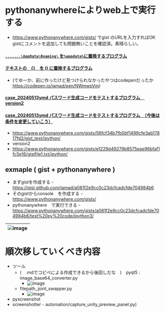 <link rel="stylesheet" type="text/css" href="/assets/css/styles.css">


# pythonanywhereによりweb上で実行する
* https://www.pythonanywhere.com/gists/ でgist のURLを入力すればOK　gistにコメントを追加しても問題無いことを確認済。素晴らしい。

#### [`.......\AppData\Roaming\` を`%appdata%`に置換するプログラム](https://gist.github.com/jamad/347b45f6a77288afa1b058991d0fc477)

#### [テキストの　{}　を () に置換するプログラム](https://gist.github.com/jamad/40ff1134fdd03cb06049f1a733bff436)
* (てゆーか、前に作ったけど見つけられなかったやつはcodepenだったか　https://codepen.io/jamad/pen/NWmwpVm)

#### [case_20240513ymd パスワード生成コードをテストするプログラム　version2](https://gist.github.com/jamad/e1229d49279b8575eae96bfaf1fc5e16  )
#### [case_20240513ymd パスワード生成コードをテストするプログラム　（今後は条件を変更していこう）](https://gist.github.com/jamad/56fcf34b7fb0bf1499cfe3ab17817fd2#file-gist_test)
 * https://www.pythonanywhere.com/gists/56fcf34b7fb0bf1499cfe3ab17817fd2/gist_test/ipython/
* version2
 * https://www.pythonanywhere.com/gists/e1229d49279b8575eae96bfaf1fc5e16/gistfile1.txt/ipython/


## exmaple ( gist + pythonanywhere )
* まずgistを作成する - https://gist.github.com/jamad/a081f2e9cc0c23dcfcadcfde704984b6
* そのgistからconsole　を作成する - https://www.pythonanywhere.com/gists/
* pythonanywhere　で実行できる - https://www.pythonanywhere.com/gists/a081f2e9cc0c23dcfcadcfde704984b6/test%20py%20code/ipython3/

|![image](https://github.com/jamad/jamad.github.io/assets/949913/af9a3e8e-6422-491b-b66a-260e44cd4e75)|
|-|



# 順次移していくべき内容
* ツール
  * (　.mdでコピペによる作成できるから後回しだな　)　pyqt5 :  image_base64_converter.py
    * ![image](https://github.com/jamad/jamad.github.io/assets/949913/b0e8517b-e8db-4e77-b1c2-11266c88e603)
  * filepath_joint_swapper.py
    * ![image](https://github.com/jamad/jamad.github.io/assets/949913/7ba8e25b-ac96-4ba3-acf9-0b03f35fd0e8)
* pyscreenshot
* screenshotter -  automation/capture_unity_preview_panel.py)
